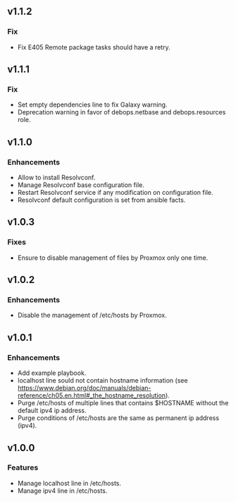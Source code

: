 ## v1.1.2

### Fix
* Fix E405 Remote package tasks should have a retry.

## v1.1.1

### Fix
* Set empty dependencies line to fix Galaxy warning.
* Deprecation warning in favor of debops.netbase and debops.resources role.

## v1.1.0

### Enhancements
* Allow to install Resolvconf.
* Manage Resolvconf base configuration file.
* Restart Resolvconf service if any modification on configuration file.
* Resolvconf default configuration is set from ansible facts.

## v1.0.3

### Fixes
* Ensure to disable management of files by Proxmox only one time.

## v1.0.2

### Enhancements
* Disable the management of /etc/hosts by Proxmox.

## v1.0.1

### Enhancements
* Add example playbook.
* localhost line sould not contain hostname information (see https://www.debian.org/doc/manuals/debian-reference/ch05.en.html#_the_hostname_resolution).
* Purge /etc/hosts of multiple lines that contains $HOSTNAME without the default ipv4 ip address.
* Purge conditions of /etc/hosts are the same as permanent ip address (ipv4).

## v1.0.0

### Features
* Manage localhost line in /etc/hosts.
* Manage ipv4 line in /etc/hosts.
